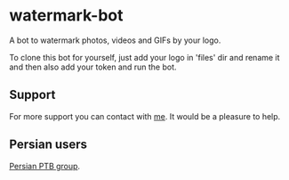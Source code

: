 # watermark-bot
A bot to watermark photos, videos and GIFs by your logo.

To clone this bot for yourself, just add your logo in 'files' dir and rename it and then also add your token and run the bot.

## Support 
For more support you can contact with [me](t.me/alistvt). It would be a pleasure to help.

## Persian users
[Persian PTB group](t.me/ptbir).
